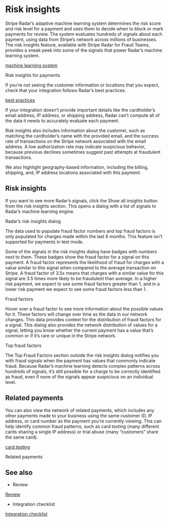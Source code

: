 # Risk insights

Stripe Radar’s adaptive machine learning system determines the risk score and risk level for a payment and uses them to decide when to block or mark payments for review. The system evaluates hundreds of signals about each payment, using data from Stripe’s network across millions of businesses. The risk insights feature, available with Stripe Radar for Fraud Teams, provides a sneak peek into some of the signals that power Radar’s machine learning system.

[machine learning system](https://stripe.com/radar/guide)

Risk insights for payments

If you’re not seeing the customer information or locations that you expect, check that your integration follows Radar’s best practices.

[best practices](/radar/integration)

If your integration doesn’t provide important details like the cardholder’s email address, IP address, or shipping address, Radar can’t compute all of the data it needs to accurately evaluate each payment.

Risk insights also includes information about the customer, such as matching the cardholder’s name with the provided email, and the success rate of transactions on the Stripe network associated with the email address. A low authorization rate may indicate suspicious behavior, because previous declines sometimes suggest past attempts at fraudulent transactions.

We also highlight geography-based information, including the billing, shipping, and, IP address locations associated with this payment.

## Risk insights

If you want to see more Radar’s signals, click the Show all insights button from the risk insights section. This opens a dialog with a list of signals to Radar’s machine learning engine.

Radar’s risk insights dialog

The data used to populate fraud factor numbers and top fraud factors is only populated for charges made within the last 6 months. This feature isn’t supported for payments in test mode.

Some of the signals in the risk insights dialog have badges with numbers next to them. These badges show the fraud factor for a signal on this payment. A fraud factor represents the likelihood of fraud for charges with a value similar to this signal when compared to the average transaction on Stripe. A fraud factor of 3.5x means that charges with a similar value for this signal are 3.5 times more likely to be fraudulent than average. In a higher risk payment, we expect to see some fraud factors greater than 1, and in a lower risk payment we expect to see some fraud factors less than 1.

Fraud factors

Hover over a fraud factor to see more information about the possible values for it. These factors will change over time as the data in our network changes. This data provides context for the distribution of fraud factors for a signal. This dialog also provides the network distribution of values for a signal, letting you know whether the current payment has a value that’s common or if it’s rare or unique in the Stripe network.

Top fraud factors

The Top Fraud Factors section outside the risk insights dialog notifies you with fraud signals when the payment has values that commonly indicate fraud. Because Radar’s machine learning detects complex patterns across hundreds of signals, it’s still possible for a charge to be correctly identified as fraud, even if none of the signals appear suspicious on an individual level.

## Related payments

You can also view the network of related payments, which includes any other payments made to your business using the same customer ID, IP address, or card number as the payment you’re currently viewing. This can help identify common fraud patterns, such as card testing (many different cards sharing a single IP address) or trial abuse (many “customers” share the same card).

[card testing](/disputes/prevention/fraud-types#card-testing)

Related payments

## See also

- Review

[Review](/radar/reviews)

- Integration checklist

[Integration checklist](/radar/integration)
